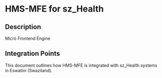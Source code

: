 # HMS-MFE for sz_Health

## Description

Micro Frontend Engine

## Integration Points

This document outlines how HMS-MFE is integrated with sz_Health systems in Eswatini (Swaziland).
